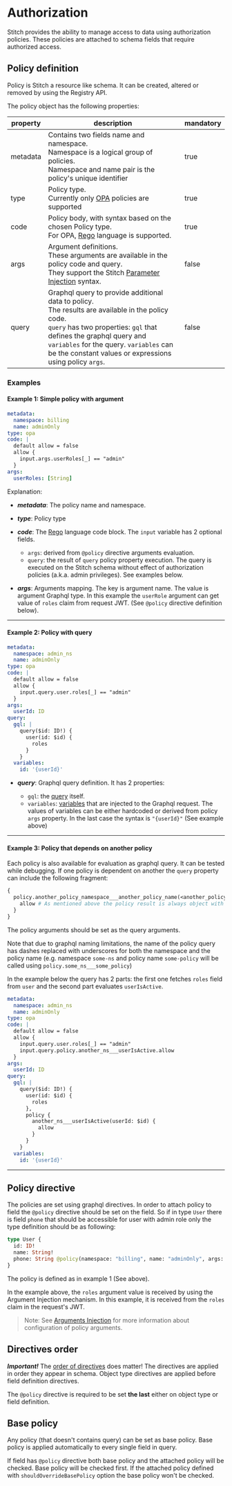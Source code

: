 # Authorization

Stitch provides the ability to manage access to data using authorization policies. These policies are attached to schema fields that require authorized access.

## Policy definition

Policy is Stitch a resource like schema. It can be created, altered or removed by using the Registry API.

The policy object has the following properties:

| property | description                                                                                                                                                                                                                                                                            | mandatory |
| -------- | -------------------------------------------------------------------------------------------------------------------------------------------------------------------------------------------------------------------------------------------------------------------------------------- | --------- |
| metadata | Contains two fields name and namespace.</br> Namespace is a logical group of policies.</br> Namespace and name pair is the policy's unique identifier                                                                                                                                  | true      |
| type     | Policy type.</br> Currently only [OPA](https://www.openpolicyagent.org) policies are supported                                                                                                                                                                                         | true      |
| code     | Policy body, with syntax based on the chosen Policy type.</br>For OPA, [Rego](https://www.openpolicyagent.org/docs/latest/policy-language) language is supported.</br>                                                                                                                 | true      |
| args     | Argument definitions.</br> These arguments are available in the policy code and query.</br> They support the Stitch [Parameter Injection](https://github.com/Soluto/stitch/blob/master/docs/arguments_injection.md) syntax.                                                            | false     |
| query    | Graphql query to provide additional data to policy.</br> The results are available in the policy code.</br> `query` has two properties: `gql` that defines the graphql query and `variables` for the query. `variables` can be the constant values or expressions using policy `args`. | false     |

### Examples

#### Example 1: Simple policy with argument

```yaml
metadata:
  namespace: billing
  name: adminOnly
type: opa
code: |
  default allow = false
  allow {
    input.args.userRoles[_] == "admin"
  }
args:
  userRoles: [String]
```

Explanation:

- **_metadata_**: The policy name and namespace.

- **_type_**: Policy type

- **_code_**: The [Rego](https://www.openpolicyagent.org/docs/latest/policy-language) language code block. The `input` variable has 2 optional fields.

  - `args`: derived from `@policy` directive arguments evaluation.
  - `query`: the result of `query` policy property execution. The query is executed on the Stitch schema without effect of authorization policies (a.k.a. admin privileges). See examples below.

- **_args_**: Arguments mapping. The key is argument name. The value is argument Graphql type. In this example the `userRole` argument can get value of `roles` claim from request JWT. (See `@policy` directive definition below).

---

#### Example 2: Policy with query

```yaml
metadata:
  namespace: admin_ns
  name: adminOnly
type: opa
code: |
  default allow = false
  allow {
    input.query.user.roles[_] == "admin"
  }
args:
  userId: ID
query:
  gql: |
    query($id: ID!) {
      user(id: $id) {
        roles
      }
    }
  variables:
    id: '{userId}'
```

- **_query_**: Graphql query definition. It has 2 properties:

  - `gql`: the [query](https://graphql.org/learn/queries) itself.
  - `variables`: [variables](https://graphql.org/learn/queries/#variables) that are injected to the Graphql request. The values of variables can be either hardcoded or derived from policy `args` property. In the last case the syntax is `"{userId}"` (See example above)

---

#### Example 3: Policy that depends on another policy

Each policy is also available for evaluation as graphql query. It can be tested while debugging.
If one policy is dependent on another the `query` property can include the following fragment:

```graphql
{
  policy.another_policy_namespace___another_policy_name(<another_policy_args>) {
    allow # As mentioned above the policy result is always object with the single boolean field "allow"
  }
}
```

The policy arguments should be set as the query arguments.

Note that due to graphql naming limitations, the name of the policy query has dashes replaced with underscores for both the namespace and the policy name (e.g. namespace `some-ns` and policy name `some-policy` will be called using `policy.some_ns___some_policy`)

In the example below the query has 2 parts: the first one fetches `roles` field from `user` and the second part evaluates `userIsActive`.

```yaml
metadata:
  namespace: admin_ns
  name: adminOnly
type: opa
code: |
  default allow = false
  allow {
    input.query.user.roles[_] == "admin"
    input.query.policy.another_ns___userIsActive.allow
  }
args:
  userId: ID
query:
  gql: |
    query($id: ID!) {
      user(id: $id) {
        roles
      },
      policy {
        another_ns___userIsActive(userId: $id) {
          allow
        }
      }
    }
  variables:
    id: '{userId}'
```

---

## Policy directive

The policies are set using graphql directives. In order to attach policy to field the `@policy` directive should be set on the field.
So if in type `User` there is field `phone` that should be accessible for user with admin role only the type definition should be as following:

```graphql
type User {
  id: ID!
  name: String!
  phone: String @policy(namespace: "billing", name: "adminOnly", args: { userRoles: "{jwt.roles}" })
}
```

The policy is defined as in example 1 (See above).

In the example above, the `roles` argument value is received by using the Argument Injection mechanism. In this example, it is received from the `roles` claim in the request's JWT.

> Note: See [Arguments Injection](./arguments_injection.md) for more information about configuration of policy arguments.

## Directives order

**_Important!_** The [order of directives](https://github.com/graphql/graphql-spec/blob/master/spec/Section%202%20--%20Language.md#directives) does matter! The directives are applied in order they appear in schema. Object type directives are applied before field definition directives.

The `@policy` directive is required to be set **the last** either on object type or field definition.

## Base policy

Any policy (that doesn't contains query) can be set as base policy. Base policy is applied automatically to every single field in query.

If field has `@policy` directive both base policy and the attached policy will be checked. Base policy will be checked first. If the attached policy defined with `shouldOverrideBasePolicy` option the base policy won't be checked.
